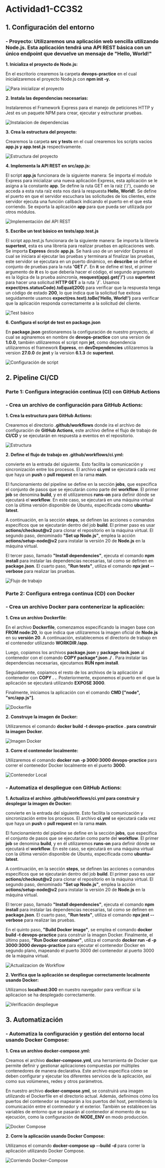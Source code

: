 <h1>Actividad1-CC3S2</h1>
<h2>1. Configuración del entorno</h2>
<h3>- Proyecto: Utilizaremos una aplicación web sencilla utilizando Node.js. Esta aplicación tendrá una API REST básica con un único endpoint que devuelve un mensaje de  "<b>Hello, World!</b>"</h3>
<p><b>1. Inicializa el proyecto de Node.js:</b></p>
<p>En el escritorio crearemos la carpeta <b>devops-practice</b> en el cual inicializaremos el proyecto Node.js con <b>npm init -y.</b> </p>

![Para inicializar el proyecto](./imagenes/imagen1.1.png)

<p><b>2. Instala las dependencias necesarias:</b></p>
<p>Instalaremos el Framework Express para el manejo de peticiones HTTP y Jest es un paquete NPM para crear, ejecutar y estructurar pruebas.</p>

![Instalacion de dependencias](./imagenes/imagen1.2.png)

<p><b>3. Crea la estructura del proyecto:</b></p>
<p>Crearemos la carpeta <b>src y tests</b> en el cual crearemos los scripts vacios <b>app.js y app.test.js</b> respectivamente.</p>

![Estructura del proyecto](./imagenes/imagen1.3.png)

<p><b>4. Implementa la API REST en src/app.js:</b></p>
<p>El script <b>app.js</b> funcionara de la siguiente manera: Se importa el modulo Express para inicializar una nueva aplicación Express, esta aplicación se le asigna a la constante <b>app</b>. Se define la ruta GET en la raíz ('/'), cuando se acceda a esta ruta raíz esta nos dará la respuesta <b>Hello, World!</b>. Se define el puerto en que el servidor escuchara las solicitudes de los clientes, este servidor ejecuta una función callback indicando el puerto en el que esta corriendo. Se exporta la aplicación <b>app</b> para que pueda ser utilizada por otros módulos.</p>

![Implementación del API REST](./imagenes/imagen1.4.png)

<p><b>5. Escribe un test básico en tests/app.test.js</b></p>
<p>El script app.test.js funcionara de la siguiente manera: Se importa la librería <b>supertest</b>, esta es una librería para realizar pruebas en aplicaciones web. Se importa <b>Express</b> desde <b>app.js</b>. Se hará uso de un servidor Express el cual se iniciara al ejecutar las pruebas y terminara al finalizar las pruebas, este servidor se ejecutara en un puerto dinámico, en <b>describe</b> se define el conjunto de pruebas para la ruta <b>'GET /'</b>. En <b>it</b> se define el test, el primer argumento de <b>it</b> es lo que debería hacer el código, el segundo argumento es la lógica de la prueba asincronía, <b>resquest(app).get('/')</b> usa <b>supertest</b> para hacer una solicitud <b>HTTP GET</b>  a la ruta <b>`/`</b>. Usamos <b>expect(res.statusCode).toEqual(200)</b> para verificar que la respuesta tenga un código de estado <b>200</b>, lo que indica que la solicitud fue exitosa seguidamente usamos <b>expect(res.text).toBe('Hello, World!')</b> para verificar que la aplicación responda correctamente a la solicitud del cliente.</p>

![Test básico](./imagenes/app.test.png)

<p><b>6. Configura el script de test en package.json</b></p>
<p>En <b>package.json</b> gestionaremos la configuración de nuestro proyecto, al cual se aginaremos en nombre de <b>devops-practice</b> con una version de <b>1.0.0</b>, también utilizaremos el script npm <b>jet</b>, como dependencia utilizaremos el framework <b>Express</b>, en <b>devDependencies</b> utilizaremos la version <b>27.0.0</b> de <b>jest</b> y la version <b>6.1.3</b> de <b>supertest</b>.</p>

![Configuración de script](./imagenes/imagen1.6.png)

<h2>2. Pipeline CI/CD</h2>

<h3>Parte 1: Configura integración continua (CI) con GitHub Actions</h3>
<h3>- Crea un archivo de configuración para GitHub Actions:</h3>

<p><b>1. Crea la estructura para GitHub Actions:</b></p>
<p>Crearemos el directorio <b>.github/workflows</b> donde ira el archivo de configuración de <b>GitHub Actions</b>, este archivo define el flujo de trabajo de <b>CI/CD</b> y se ejecutarán en respuesta a eventos en el repositorio.</p>

![Estructura](./imagenes/imagen2.1.png)

<p><b>2. Define el flujo de trabajo en .github/workflows/ci.yml:</b></p>
<p>convierte en la entrada del siguiente. Esto facilita la comunicación y sincronización entre los procesos. El archivo <b>ci.yml</b> se ejecutará cada vez que haya un <b>push</b> o <b>pull request</b> en la rama <b>main</b>.

El funcionamiento del pipeline se define en la sección <b>jobs</b>, que especifica el conjunto de pasos que se ejecutarán como parte del <b>workflow</b>. El primer <b>job</b> se denomina <b>build</b>, y en él utilizaremos <b>runs-on</b> para definir dónde se ejecutará el <b>workflow</b>. En este caso, se ejecutará en una máquina virtual con la última versión disponible de Ubuntu, especificada como <b>ubuntu-latest</b>.

A continuación, en la sección <b>steps</b>, se definen las acciones o comandos específicos que se ejecutarán dentro del job <b>build</b>. El primer paso es usar <b>actions/checkout@v2</b> para clonar el repositorio en la máquina virtual. El segundo paso, denominado <b>"Set up Node.js"</b>, emplea la acción <b>actions/setup-node@v2</b> para instalar la versión 20 de <b>Node.js</b> en la máquina virtual.

El tercer paso, llamado <b>"Install dependencies"</b>, ejecuta el comando <b>npm install</b> para instalar las dependencias necesarias, tal como se definen en <b>package.json</b>. El cuarto paso, <b>"Run tests"</b>, utiliza el comando <b>npx jest --verbose</b> para realizar las pruebas.

![Flujo de trabajo](./imagenes/ci.png)

<h3>Parte 2: Configura entrega continua (CD) con Docker</h3>
<h3>- Crea un archivo Docker para contenerizar la aplicación:</h3>
<p><b>1. Crea un archivo Dockerfile</b>:</p>
<p>En el archivo <b>Dockerfile</b>, comenzamos especificando la imagen base con <b>FROM node:20</b>, lo que indica que utilizaremos la imagen oficial de <b>Node.js</b> en su <b>versión 20</b>. A continuación, establecemos el directorio de trabajo en el contenedor utilizando <b>WORKDIR /app</b>.

Luego, copiamos los archivos <b>package.json</b> y <b>package-lock.json</b> al contenedor con el comando <b>COPY package*.json ./</b> . Para instalar las dependencias necesarias, ejecutamos <b>RUN npm install</b>.

Seguidamente, copiamos el resto de los archivos de la aplicación al contenedor con <b>COPY . .</b>. Posteriormente, exponemos el puerto en el que la aplicación se ejecutará utilizando <b>EXPOSE 3000</b>.

Finalmente, iniciamos la aplicación con el comando <b>CMD ["node", "src/app.js"]</b>.</p>

![Dockerfile](./imagenes/imagenDockerfile.png)

<p><b>2. Construye la imagen de Docker:</b></p>
<p>Utilizaremos el comando <b>docker build -t devops-practice . para construir la imagen Docker</b>.</p>

![Imagen Docker](./imagenes/construccionImagenDocker.png)

<p><b>3. Corre el contenedor localmente:</b></p>
<p>Utilizaremos el comando <b>docker run -p 3000:3000 devops-practice</b> para correr el contenedor Docker localmente en el puerto <b>3000</b>.</p>

![Contenedor Local](./imagenes/contenedorDockerLocal.png)

<h3>- Automatiza el despliegue con GitHub Actions:</h3>
<p><b>1. Actualiza el archivo .github/workflows/ci.yml para construir y desplegar la imagen de Docker:</b></p>
<p>convierte en la entrada del siguiente. Esto facilita la comunicación y sincronización entre los procesos. El archivo <b>ci.yml</b> se ejecutará cada vez que haya un <b>push</b> o <b>pull request</b> en la rama <b>main</b>.

El funcionamiento del pipeline se define en la sección <b>jobs</b>, que especifica el conjunto de pasos que se ejecutarán como parte del <b>workflow</b>. El primer <b>job</b> se denomina <b>build</b>, y en él utilizaremos <b>runs-on</b> para definir dónde se ejecutará el <b>workflow</b>. En este caso, se ejecutará en una máquina virtual con la última versión disponible de Ubuntu, especificada como <b>ubuntu-latest</b>.

A continuación, en la sección <b>steps</b>, se definen las acciones o comandos específicos que se ejecutarán dentro del job <b>build</b>. El primer paso es usar <b>actions/checkout@v2</b> para clonar el repositorio en la máquina virtual. El segundo paso, denominado <b>"Set up Node.js"</b>, emplea la acción <b>actions/setup-node@v2</b> para instalar la versión 20 de <b>Node.js</b> en la máquina virtual.

El tercer paso, llamado <b>"Install dependencies"</b>, ejecuta el comando <b>npm install</b> para instalar las dependencias necesarias, tal como se definen en <b>package.json</b>. El cuarto paso, <b>"Run tests"</b>, utiliza el comando <b>npx jest --verbose</b> para realizar las pruebas.

En el quinto paso, <b>"Build Docker image"</b>, se emplea el comando <b>docker build -t devops-practice</b> para construir la imagen Docker. Finalmente, el último paso, <b>"Run Docker container"</b>, utiliza el comando <b>docker run -d -p 3000:3000 devops-practice</b> para ejecutar el contenedor Docker en segundo plano, mapeando el puerto 3000 del contenedor al puerto 3000 de la máquina virtual.</p>

![Actualizacion de Workflow](./imagenes/actualizacionWorflow.png)

<p><b>2. Verifica que la aplicación se despliegue correctamente localmente usando Docker:</b></p>
<p>Utilizamos <b>localhost:300</b> en nuestro navegador para verificar si la aplicacion se ha desplegado correctamente.</p>

![Verificación despliegue](./imagenes/verificacionDespliegue.png)

<h2>3. Automatización</h2>
<h3>- Automatiza la configuración y gestión del entorno local usando Docker Compose:</h3>
<p><b>1. Crea un archivo docker-compose.yml:</b></p>
<p>Creamos el archivo <b>docker-compose.yml</b>, una herramienta de Docker que permite definir y gestionar aplicaciones compuestas por múltiples contenedores de manera declarativa. Este archivo especifica cómo se deben configurar y ejecutar los diferentes servicios de la aplicación, así como sus volúmenes, redes y otros parámetros.

En nuestro archivo <b>docker-compose.yml</b>, se construirá una imagen utilizando el Dockerfile en el directorio actual. Además, definimos cómo los puertos del contenedor se mapearán a los puertos del host, permitiendo la comunicación entre el contenedor y el exterior. También se establecen las variables de entorno que se pasarán al contenedor al momento de su ejecución, como la configuración de <b>NODE_ENV</b> en modo producción.</p>

![Docker Compose](./imagenes/dockerCompose.png)

<p><b>2. Corre la aplicación usando Docker Compose:</b></p>
<p>Utilizamos el comando <b>docker-compose up --build -d</b> para correr la aplicación utilizando Docker Compose.</p>

![Corriendo Docker-Compose](./imagenes/usandoDockerCompose.png)